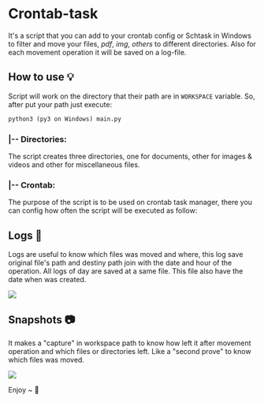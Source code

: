 # Crontab-task 

It's a script that you can add to your crontab config or Schtask in Windows to filter and move your files, *pdf*, *img*, *others* to different directories. Also for each movement operation it will be saved on a log-file. 

## How to use 💡
Script will work on the directory that their path are in `WORKSPACE` variable. So, after put your path just execute:
```python
python3 (py3 on Windows) main.py
```

### |-- Directories:
The script creates three directories, one for documents, other for images & videos and other for miscellaneous files. 

### |-- Crontab:
The purpose of the script is to be used on crontab task manager, there you can config how often the script will be executed as follow:

## Logs 📃
Logs are useful to know which files was moved and where, this log save original file's path and destiny path join with the date and hour of the operation. 
All logs of day are saved at a same file. This file also have the date when was created.

![](https://i.imgur.com/r2dYfJy.png)

## Snapshots 📷
It makes a "capture" in workspace path to know how left it after movement operation and which files or directories left. Like a "second prove" to know which files was moved.

![](https://i.imgur.com/eYm7HxR.png)

Enjoy ~ :bamboo:
